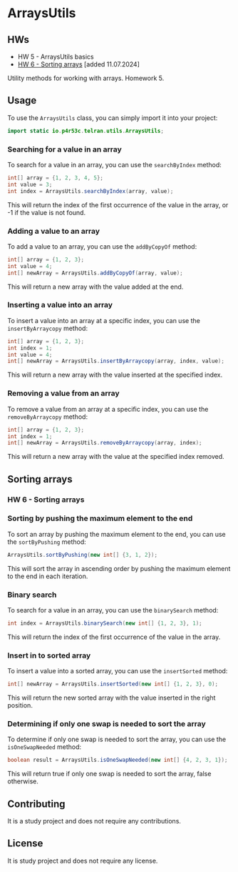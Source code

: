 
# ArraysUtils

## HWs

* HW 5 - ArraysUtils basics
* [HW 6 - Sorting arrays](#hw-6---sorting-arrays) [added 11.07.2024]

Utility methods for working with arrays. Homework 5.

## Usage

To use the `ArraysUtils` class, you can simply import it into your project:

```java
import static io.p4r53c.telran.utils.ArraysUtils;
```

### Searching for a value in an array

To search for a value in an array, you can use the `searchByIndex` method:

```java
int[] array = {1, 2, 3, 4, 5};
int value = 3;
int index = ArraysUtils.searchByIndex(array, value);
```

This will return the index of the first occurrence of the value in the array, or -1 if the value is not found.

### Adding a value to an array

To add a value to an array, you can use the `addByCopyOf` method:

```java
int[] array = {1, 2, 3};
int value = 4;
int[] newArray = ArraysUtils.addByCopyOf(array, value);
```

This will return a new array with the value added at the end.

### Inserting a value into an array

To insert a value into an array at a specific index, you can use the `insertByArraycopy` method:

```java
int[] array = {1, 2, 3};
int index = 1;
int value = 4;
int[] newArray = ArraysUtils.insertByArraycopy(array, index, value);
```

This will return a new array with the value inserted at the specified index.

### Removing a value from an array

To remove a value from an array at a specific index, you can use the `removeByArraycopy` method:

```java
int[] array = {1, 2, 3};
int index = 1;
int[] newArray = ArraysUtils.removeByArraycopy(array, index);
```

This will return a new array with the value at the specified index removed.

## Sorting arrays

### HW 6 - Sorting arrays

### Sorting by pushing the maximum element to the end

To sort an array by pushing the maximum element to the end, you can use the `sortByPushing` method:

```java
ArraysUtils.sortByPushing(new int[] {3, 1, 2});
```

This will sort the array in ascending order by pushing the maximum element to the end in each iteration.

### Binary search

To search for a value in an array, you can use the `binarySearch` method:

```java
int index = ArraysUtils.binarySearch(new int[] {1, 2, 3}, 1);
```

This will return the index of the first occurrence of the value in the array.

### Insert in to sorted array

To insert a value into a sorted array, you can use the `insertSorted` method:

```java
int[] newArray = ArraysUtils.insertSorted(new int[] {1, 2, 3}, 0);
```

This will return the new sorted array with the value inserted in the right position.

### Determining if only one swap is needed to sort the array

To determine if only one swap is needed to sort the array, you can use the `isOneSwapNeeded` method:

```java
boolean result = ArraysUtils.isOneSwapNeeded(new int[] {4, 2, 3, 1});
```

This will return true if only one swap is needed to sort the array, false otherwise.

## Contributing

It is a study project and does not require any contributions.

## License

It is study project and does not require any license.

